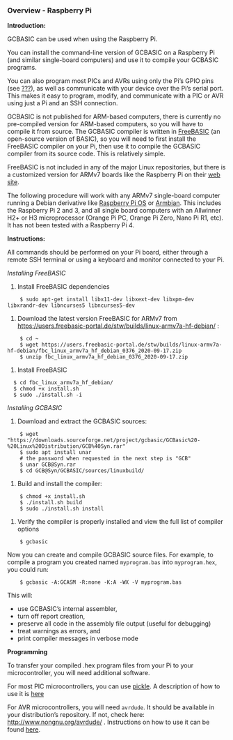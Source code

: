 <div class="section">

<div class="titlepage">

<div>

<div>

### <span id="overview_raspberry_pi"></span>Overview - Raspberry Pi

</div>

</div>

</div>

<span class="strong">**Introduction:**</span>

GCBASIC can be used when using the Raspberry Pi.

You can install the command-line version of GCBASIC on a Raspberry Pi
(and similar single-board computers) and use it to compile your GCBASIC
programs.

You can also program most PICs and AVRs using only the Pi’s GPIO pins
(see <a href="" class="xref">???</a>), as well as communicate with your
device over the Pi’s serial port. This makes it easy to program, modify,
and communicate with a PIC or AVR using just a Pi and an SSH connection.

GCBASIC is not published for ARM-based computers, there is currently no
pre-compiled version for ARM-based computers, so you will have to
compile it from source. The GCBASIC compiler is written in
<a href="https://www.freebasic.net/" class="link">FreeBASIC</a> (an
open-source version of BASIC), so you will need to first install the
FreeBASIC compiler on your Pi, then use it to compile the GCBASIC
compiler from its source code. This is relatively simple.

FreeBASIC is not included in any of the major Linux repositories, but
there is a customized version for ARMv7 boards like the Raspberry Pi on
their
<a href="https://users.freebasic-portal.de/stw/builds/linux-armv7a-hf-debian/" class="link">web site</a>.

The following procedure will work with any ARMv7 single-board computer
running a Debian derivative like
<a href="https://www.raspberrypi.org/downloads/raspberry-pi-os/" class="link">Raspberry Pi OS</a>
or <a href="https://www.armbian.com/" class="link">Armbian</a>. This
includes the Raspberry Pi 2 and 3, and all single board computers with
an Allwinner H2+ or H3 microprocessor (Orange Pi PC, Orange Pi Zero,
Nano Pi R1, etc). It has not been tested with a Raspberry Pi 4.

<span class="strong">**Instructions:**</span>

All commands should be performed on your Pi board, either through a
remote SSH terminal or using a keyboard and monitor connected to your
Pi.

<span class="emphasis">*Installing FreeBASIC*</span>

<div class="orderedlist">

1.  Install FreeBASIC dependencies

</div>

``` screen
    $ sudo apt-get install libx11-dev libxext-dev libxpm-dev libxrandr-dev libncurses5 libncurses5-dev
```

<div class="orderedlist">

1.  Download the latest version FreeBASIC for ARMv7 from
    <https://users.freebasic-portal.de/stw/builds/linux-armv7a-hf-debian/>
    :

</div>

``` screen
    $ cd ~
    $ wget https://users.freebasic-portal.de/stw/builds/linux-armv7a-hf-debian/fbc_linux_armv7a_hf_debian_0376_2020-09-17.zip
    $ unzip fbc_linux_armv7a_hf_debian_0376_2020-09-17.zip
```

<div class="orderedlist">

1.  Install FreeBASIC

</div>

``` screen
  $ cd fbc_linux_armv7a_hf_debian/
  $ chmod +x install.sh
  $ sudo ./install.sh -i
```

<span class="emphasis">*Installing GCBASIC*</span>

<div class="orderedlist">

1.  Download and extract the GCBASIC sources:

</div>

``` screen
    $ wget "https://downloads.sourceforge.net/project/gcbasic/GCBasic%20-%20Linux%20Distribution/GCB%40Syn.rar"
    $ sudo apt install unar
    # the password when requested in the next step is "GCB"
    $ unar GCB@Syn.rar
    $ cd GCB@Syn/GCBASIC/sources/linuxbuild/
```

<div class="orderedlist">

1.  Build and install the compiler:

</div>

``` screen
    $ chmod +x install.sh
    $ ./install.sh build
    $ sudo ./install.sh install
```

<div class="orderedlist">

1.  Verify the compiler is properly installed and view the full list of
    compiler options

</div>

``` screen
    $ gcbasic
```

Now you can create and compile GCBASIC source files. For example, to
compile a program you created named `myprogram.bas` into
`myprogram.hex`, you could run:

``` screen
    $ gcbasic -A:GCASM -R:none -K:A -WX -V myprogram.bas
```

This will:

<div class="itemizedlist">

-   use GCBASIC’s internal assembler,
-   turn off report creation,
-   preserve all code in the assembly file output (useful for debugging)
-   treat warnings as errors, and
-   print compiler messages in verbose mode

</div>

<span class="strong">**Programming**</span>

To transfer your compiled .hex program files from your Pi to your
microcontroller, you will need additional software.

For most PIC microcontrollers, you can use
<a href="https://wiki.kewl.org/dokuwiki/projects:pickle" class="link">pickle</a>.
A description of how to use it is
<a href="https://www.pedalpc.com/blog/program-pic-raspberry-pi/" class="link">here</a>

For AVR microcontrollers, you will need `avrdude`. It should be
available in your distribution’s repository. If not, check here:
<http://www.nongnu.org/avrdude/> . Instructions on how to use it can be
found
<a href="https://learn.adafruit.com/program-an-avr-or-arduino-using-raspberry-pi-gpio-pins/overview" class="link">here</a>.

</div>
